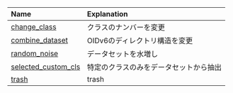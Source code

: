 |Name|Explanation|
|:-------------|:---|
|[change_class](./change_class) |クラスのナンバーを変更|
|[combine_dataset](./combine_dataset) |OIDv6のディレクトリ構造を変更|
|[random_noise](./random_noise) |データセットを水増し|
|[selected_custom_cls](./selected_custom_cls) |特定のクラスのみをデータセットから抽出|
|[trash](./trash)|trash|